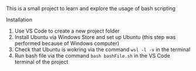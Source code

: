 This is a small project to learn and explore the usage of bash scripting


Installation
1. Use VS Code to create a new project folder
2. Install Ubuntu via Windows Store and set up Ubuntu (this step was performed because of Windows computer)
3. Check that Ubuntu is wokring via the command `wsl -l -v` in the terminal
4. Run bash file via the command `bash bashFile.sh` in the VS Code terminal of the project
